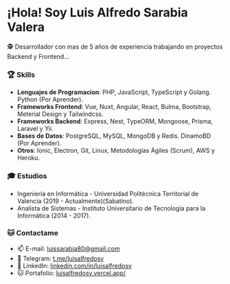 <h1>¡Hola! Soy Luis Alfredo Sarabia Valera</h1>
<p>🕵️ Desarrollador con mas de 5 años de experiencia trabajando en proyectos Backend y Frontend...</p>

<h3>🏆 Skills</h3>

- <b> Lenguajes de Programacion</b>: PHP, JavaScript, TypeScript y Golang. Python (Por Aprender).
- <b> Frameworks Frontend</b>: Vue, Nuxt, Angular, React, Bulma, Bootstrap, Meterial Design y Tailwindcss. 
- <b> Frameworks Backend</b>: Express, Nest, TypeORM, Mongoose, Prisma, Laravel y Yii.
- <b> Bases de Datos</b>: PostgreSQL, MySQL, MongoDB y Redis. DinamoBD (Por Aprender).
- <b> Otros</b>: Ionic, Electron, Git, Linux, Metodologías Ágiles (Scrum), AWS y Heroku.
  
<h3>🎓 Estudios</h3>

- Ingeniería en Informática - Universidad Politécnica Territorial de Valencia (2019 - Actualmente)(Sabatino).
- Analista de Sistemas - Instituto Universitario de Tecnología para la Informática (2014 - 2017).

<h3>🐱‍ Contactame</h3>

- 📫 E-mail: <a href="mailto:luissarabia80@gmail.com">luissarabia80@gmail.com</a> 
- 📲 Telegram: <a href="https://t.me/luisalfredosv">t.me/luisalfredosv</a>
- 💼 LinkedIn: <a href="https://www.linkedin.com/in/luisalfredosv">linkedin.com/in/luisalfredosv</a>
- 🐱 Portafolio: <a href="https://luisalfredosv.vercel.app/">luisalfredosv.vercel.app/</a>
